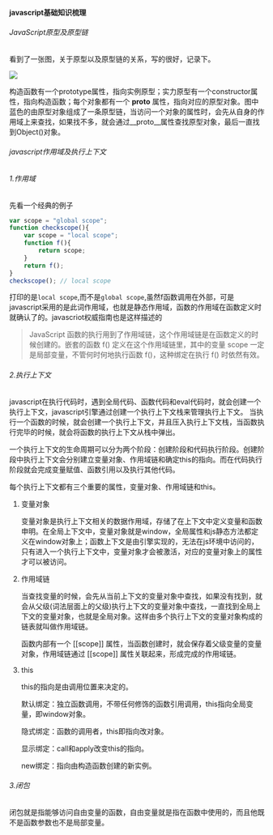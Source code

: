 #### 													javascript基础知识梳理

###### JavaScript原型及原型链

看到了一张图，关于原型以及原型链的关系，写的很好，记录下。

![](C:\Users\Thomas东\Desktop\prototype5.png)

构造函数有一个prototype属性，指向实例原型；实力原型有一个constructor属性，指向构造函数；每个对象都有一个 __proto__ 属性，指向对应的原型对象。图中蓝色的由原型对象组成了一条原型链，当访问一个对象的属性时，会先从自身的作用域上来查找，如果找不多，就会通过__proto__属性查找原型对象，最后一直找到Object()对象。

###### javascript作用域及执行上下文

###### 1.作用域

先看一个经典的例子

```javascript
var scope = "global scope";
function checkscope(){
    var scope = "local scope";
    function f(){
        return scope;
    }
    return f();
}
checkscope(); // local scope
```

打印的是`local scope`,而不是`global scope`,虽然f函数调用在外部，可是javascript采用的是此词作用域，也就是静态作用域，函数的作用域在函数定义时就确认了的。javascriot权威指南也是这样描述的

>  JavaScript 函数的执行用到了作用域链，这个作用域链是在函数定义的时候创建的。嵌套的函数 f() 定义在这个作用域链里，其中的变量 scope 一定是局部变量，不管何时何地执行函数 f()，这种绑定在执行 f() 时依然有效。 

###### 2.执行上下文

javascript在执行代码时，遇到全局代码、函数代码和eval代码时，就会创建一个执行上下文，javascript引擎通过创建一个执行上下文栈来管理执行上下文。  当执行一个函数的时候，就会创建一个执行上下文，并且压入执行上下文栈，当函数执行完毕的时候，就会将函数的执行上下文从栈中弹出。

一个执行上下文的生命周期可以分为两个阶段：创建阶段和代码执行阶段。创建阶段中执行上下文会分别建立变量对象、作用域链和确定this的指向。而在代码执行阶段就会完成变量赋值、函数引用以及执行其他代码。

 每个执行上下文都有三个重要的属性，变量对象、作用域链和this。 

1. 变量对象

   变量对象是执行上下文相关的数据作用域，存储了在上下文中定义变量和函数申明。在全局上下文中，变量对象就是window，全局属性和js静态方法都定义在window对象上；函数上下文是由引擎实现的，无法在js环境中访问的，只有进入一个执行上下文中，变量对象才会被激活，对应的变量对象上的属性才可以被访问。

2. 作用域链

   当查找变量的时候，会先从当前上下文的变量对象中查找，如果没有找到，就会从父级(词法层面上的父级)执行上下文的变量对象中查找，一直找到全局上下文的变量对象，也就是全局对象。这样由多个执行上下文的变量对象构成的链表就叫做作用域链。

   函数内部有一个 [[scope]] 属性，当函数创建时，就会保存着父级变量的变量对象，作用域链通过 [[scope]] 属性关联起来，形成完成的作用域链。

3. this

   this的指向是由调用位置来决定的。

   默认绑定：独立函数调用，不带任何修饰的函数引用调用，this指向全局变量，即window对象。

   隐式绑定：函数的调用者，this即指向改对象。

   显示绑定：call和apply改变this的指向。

   new绑定：指向由构造函数创建的新实例。

###### 3.闭包

​		闭包就是指能够访问自由变量的函数，自由变量就是指在函数中使用的，而且他既不是函数参数也不是局部变量。

